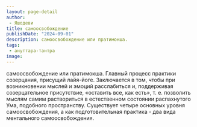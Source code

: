 ```yaml
---
layout: page-detail
author:
 - Яшодеви
title: самооcвобождение
publishDate: "2024-09-01"
description: самооcвобождение или пратимокша.
tags:
 - ануттара-тантра
image: 
---
```


самооcвобождение или пратимокша.
Главный процесс практики созерцания, присущий лайя-йоге. Заключается в том, чтобы при возникновении мыслей и эмоций расслабиться и, поддерживая созерцательное присутствие, «оставить все, как есть», т. е. позволить мыслям самим раствориться в естественном состоянии распахнутого Ума, подобного пространству. Существует четыре основных уровня самоосвобождения, а как подготовительная практика - два вида ментального самоосвобождения.

